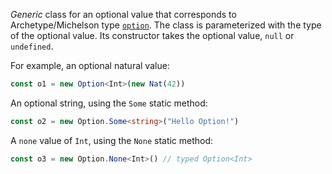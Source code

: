*Generic* class for an optional value that corresponds to Archetype/Michelson type [`option`](/docs/reference/types#option<T>). The class is parameterized with the type of the optional value. Its constructor takes the optional value, `null` or `undefined`.

For example, an optional natural value:
```ts
const o1 = new Option<Int>(new Nat(42))
```

An optional string, using the `Some` static method:
```ts
const o2 = new Option.Some<string>("Hello Option!")
```

A `none` value of `Int`, using the `None` static method:
```ts
const o3 = new Option.None<Int>() // typed Option<Int>
```
